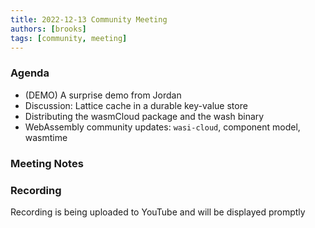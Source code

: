 ```yaml
---
title: 2022-12-13 Community Meeting
authors: [brooks]
tags: [community, meeting]
---
```


### Agenda

- (DEMO) A surprise demo from Jordan
- Discussion: Lattice cache in a durable key-value store
- Distributing the wasmCloud package and the wash binary
- WebAssembly community updates: `wasi-cloud`, component model, wasmtime

<!--truncate-->

### Meeting Notes

### Recording

Recording is being uploaded to YouTube and will be displayed promptly
